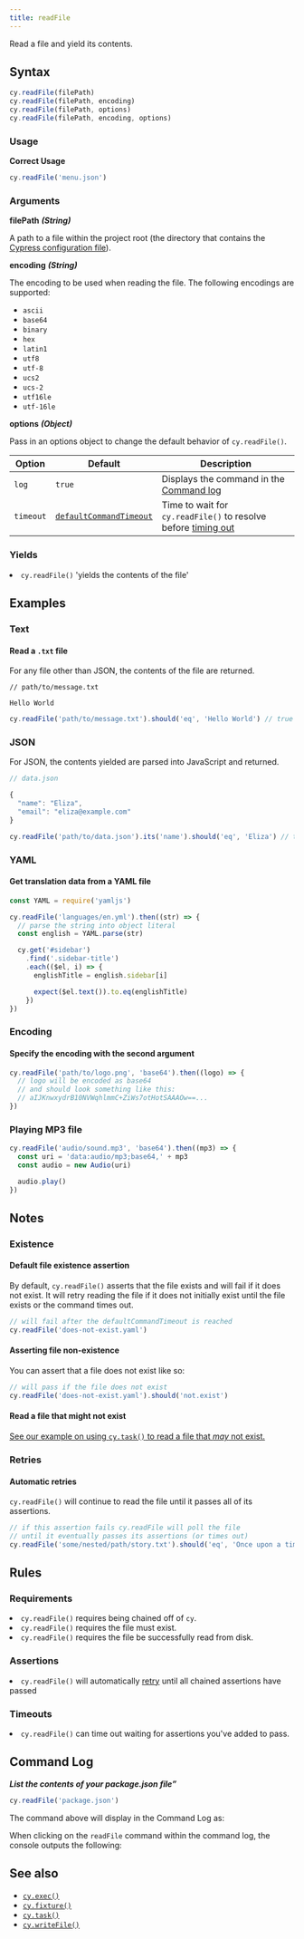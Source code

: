 ```yaml
---
title: readFile
---
```


Read a file and yield its contents.

## Syntax

```javascript
cy.readFile(filePath)
cy.readFile(filePath, encoding)
cy.readFile(filePath, options)
cy.readFile(filePath, encoding, options)
```

### Usage

**<Icon name="check-circle" color="green"></Icon> Correct Usage**

```javascript
cy.readFile('menu.json')
```

### Arguments

**<Icon name="angle-right"></Icon> filePath** **_(String)_**

A path to a file within the project root (the directory that contains the
[Cypress configuration file](/guides/references/configuration)).

**<Icon name="angle-right"></Icon> encoding** **_(String)_**

The encoding to be used when reading the file. The following encodings are
supported:

- `ascii`
- `base64`
- `binary`
- `hex`
- `latin1`
- `utf8`
- `utf-8`
- `ucs2`
- `ucs-2`
- `utf16le`
- `utf-16le`

**<Icon name="angle-right"></Icon> options** **_(Object)_**

Pass in an options object to change the default behavior of `cy.readFile()`.

| Option    | Default                                                              | Description                                                                              |
| --------- | -------------------------------------------------------------------- | ---------------------------------------------------------------------------------------- |
| `log`     | `true`                                                               | Displays the command in the [Command log](/guides/core-concepts/test-runner#Command-Log) |
| `timeout` | [`defaultCommandTimeout`](/guides/references/configuration#Timeouts) | Time to wait for `cy.readFile()` to resolve before [timing out](#Timeouts)               |

### Yields [<Icon name="question-circle"/>](/guides/core-concepts/introduction-to-cypress#Subject-Management)

<List><li>`cy.readFile()` 'yields the contents of the file' </li></List>

## Examples

### Text

#### Read a `.txt` file

For any file other than JSON, the contents of the file are returned.

```text
// path/to/message.txt

Hello World
```

```javascript
cy.readFile('path/to/message.txt').should('eq', 'Hello World') // true
```

### JSON

For JSON, the contents yielded are parsed into JavaScript and returned.

```javascript
// data.json

{
  "name": "Eliza",
  "email": "eliza@example.com"
}
```

```javascript
cy.readFile('path/to/data.json').its('name').should('eq', 'Eliza') // true
```

### YAML

#### Get translation data from a YAML file

```javascript
const YAML = require('yamljs')

cy.readFile('languages/en.yml').then((str) => {
  // parse the string into object literal
  const english = YAML.parse(str)

  cy.get('#sidebar')
    .find('.sidebar-title')
    .each(($el, i) => {
      englishTitle = english.sidebar[i]

      expect($el.text()).to.eq(englishTitle)
    })
})
```

### Encoding

#### Specify the encoding with the second argument

```javascript
cy.readFile('path/to/logo.png', 'base64').then((logo) => {
  // logo will be encoded as base64
  // and should look something like this:
  // aIJKnwxydrB10NVWqhlmmC+ZiWs7otHotSAAAOw==...
})
```

### Playing MP3 file

```javascript
cy.readFile('audio/sound.mp3', 'base64').then((mp3) => {
  const uri = 'data:audio/mp3;base64,' + mp3
  const audio = new Audio(uri)

  audio.play()
})
```

## Notes

### Existence

#### Default file existence assertion

By default, `cy.readFile()` asserts that the file exists and will fail if it
does not exist. It will retry reading the file if it does not initially exist
until the file exists or the command times out.

```javascript
// will fail after the defaultCommandTimeout is reached
cy.readFile('does-not-exist.yaml')
```

#### Asserting file non-existence

You can assert that a file does not exist like so:

```javascript
// will pass if the file does not exist
cy.readFile('does-not-exist.yaml').should('not.exist')
```

#### Read a file that might not exist

[See our example on using `cy.task()` to read a file that _may_ not exist.](/api/commands/task#Read-a-file-that-might-not-exist)

### Retries

#### Automatic retries

`cy.readFile()` will continue to read the file until it passes all of its
assertions.

```javascript
// if this assertion fails cy.readFile will poll the file
// until it eventually passes its assertions (or times out)
cy.readFile('some/nested/path/story.txt').should('eq', 'Once upon a time...')
```

## Rules

### Requirements [<Icon name="question-circle"/>](/guides/core-concepts/introduction-to-cypress#Chains-of-Commands)

<List><li>`cy.readFile()` requires being chained off of
`cy`.</li><li>`cy.readFile()` requires the file must
exist.</li><li>`cy.readFile()` requires the file be successfully read from
disk.</li></List>

### Assertions [<Icon name="question-circle"/>](/guides/core-concepts/introduction-to-cypress#Assertions)

<List><li>`cy.readFile()` will automatically
[retry](/guides/core-concepts/retry-ability) until all chained assertions have
passed</li></List>

### Timeouts [<Icon name="question-circle"/>](/guides/core-concepts/introduction-to-cypress#Timeouts)

<List><li>`cy.readFile()` can time out waiting for assertions you've added to
pass.</li></List>

## Command Log

**_List the contents of your package.json file”_**

```javascript
cy.readFile('package.json')
```

The command above will display in the Command Log as:

<DocsImage src="/img/api/readfile/readfile-can-get-content-of-system-files-in-tests.png" alt="Command Log readFile" ></DocsImage>

When clicking on the `readFile` command within the command log, the console
outputs the following:

<DocsImage src="/img/api/readfile/console-log-shows-content-from-file-formatted-as-javascript.png" alt="Console Log readFile" ></DocsImage>

## See also

- [`cy.exec()`](/api/commands/exec)
- [`cy.fixture()`](/api/commands/fixture)
- [`cy.task()`](/api/commands/task)
- [`cy.writeFile()`](/api/commands/writefile)
